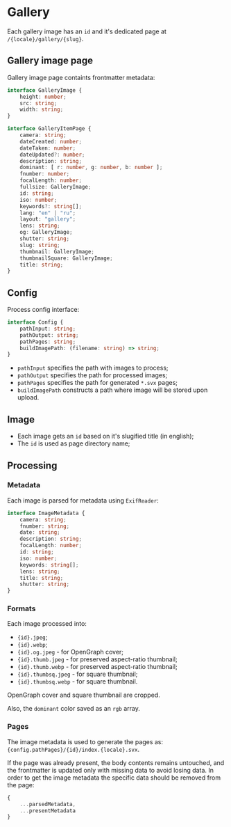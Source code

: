 # Gallery

Each gallery image has an `id` and it's dedicated page at `/{locale}/gallery/{slug}`.

## Gallery image page

Gallery image page containts frontmatter metadata:

```ts
interface GalleryImage {
	height: number;
	src: string;
	width: string;
}

interface GalleryItemPage {
	camera: string;
	dateCreated: number;
	dateTaken: number;
	dateUpdated?: number;
	description: string;
	dominant: [ r: number, g: number, b: number ];
	fnumber: number;
	focalLength: number;
	fullsize: GalleryImage;
	id: string;
	iso: number;
	keywords?: string[];
	lang: "en" | "ru";
	layout: "gallery";
	lens: string;
	og: GalleryImage;
	shutter: string;
	slug: string;
	thumbnail: GalleryImage;
	thumbnailSquare: GalleryImage;
	title: string;
}
```

## Config

Process config interface:

```ts
interface Config {
	pathInput: string;
	pathOutput: string;
	pathPages: string;
	buildImagePath: (filename: string) => string;
}
```

- `pathInput` specifies the path with images to process;
- `pathOutput` specifies the path for processed images;
- `pathPages` specifies the path for generated `*.svx` pages;
- `buildImagePath` constructs a path where image will be stored upon upload.

## Image

- Each image gets an `id` based on it's slugified title (in english);
- The `id` is used as page directory name;

## Processing

### Metadata

Each image is parsed for metadata using `ExifReader`:

```ts
interface ImageMetadata {
	camera: string;
	fnumber: string;
	date: string;
	description: string;
	focalLength: number;
	id: string;
	iso: number;
	keywords: string[];
	lens: string;
	title: string;
	shutter: string;
}
```

### Formats

Each image processed into:

- `{id}.jpeg`;
- `{id}.webp`;
- `{id}.og.jpeg` - for OpenGraph cover;
- `{id}.thumb.jpeg` - for preserved aspect-ratio thumbnail;
- `{id}.thumb.webp` - for preserved aspect-ratio thumbnail;
- `{id}.thumbsq.jpeg` - for square thumbnail;
- `{id}.thumbsq.webp` - for square thumbnail.

OpenGraph cover and square thumbnail are cropped.

Also, the `dominant` color saved as an `rgb` array.

### Pages

The image metadata is used to generate the pages as: `{config.pathPages}/{id}/index.{locale}.svx`.

If the page was already present, the body contents remains untouched, and the frontmatter is updated only with missing data to avoid losing data. In order to get the image metadata the specific data should be removed from the page:

```js
{
	...parsedMetadata,
	...presentMetadata
}
```
